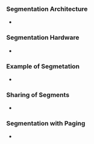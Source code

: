 ### Segmentation Architecture

- 

### Segmentation Hardware

- 

### Example of Segmetation

- 

### Sharing of Segments

- 

### Segmentation with Paging

-